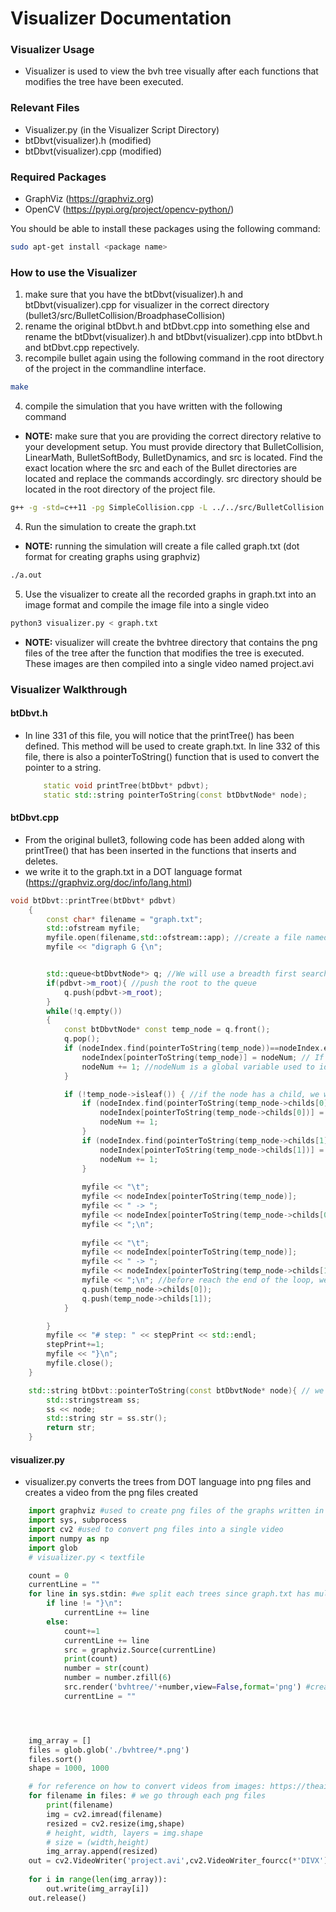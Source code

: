 # Visualizer Documentation

### Visualizer Usage
- Visualizer is used to view the bvh tree visually after each functions that modifies the tree have been executed.

### Relevant Files

- Visualizer.py (in the Visualizer Script Directory)
- btDbvt(visualizer).h (modified)
- btDbvt(visualizer).cpp (modified)

### Required Packages

- GraphViz (https://graphviz.org)
- OpenCV (https://pypi.org/project/opencv-python/)

You should be able to install these packages using the following command:
```bash
sudo apt-get install <package name>
```

### How to use the Visualizer

1. make sure that you have the btDbvt(visualizer).h and btDbvt(visualizer).cpp for visualizer in the correct directory (bullet3/src/BulletCollision/BroadphaseCollision)
2. rename the original btDbvt.h and btDbvt.cpp into something else and rename the btDbvt(visualizer).h and btDbvt(visualizer).cpp into btDbvt.h and btDbvt.cpp repectively.
3. recompile bullet again using the following command in the root directory of the project in the commandline interface.
``` bash
make
```
4. compile the simulation that you have written with the following command


- **NOTE:**
make sure that you are providing the correct directory relative to your development setup. You must provide directory that BulletCollision, LinearMath, BulletSoftBody, BulletDynamics, and src is located. Find the exact location where the src and each of the Bullet directories are located and replace the commands accordingly. src directory should be located in the root directory of the project file.


```bash
g++ -g -std=c++11 -pg SimpleCollision.cpp -L ../../src/BulletCollision -L ../../src/LinearMath -L../../src/BulletSoftBody -L ../../src/BulletDynamics -lBulletDynamics -lBulletSoftBody -lBulletCollision -lLinearMath -I ../../src -o a.out
```
4. Run the simulation to create the graph.txt


- **NOTE:**
running the simulation will create a file called graph.txt (dot format for creating graphs using graphviz)

```bash
./a.out
```

5. Use the visualizer to create all the recorded graphs in graph.txt into an image format and compile the image file into a single video

```bash
python3 visualizer.py < graph.txt
```

- **NOTE:**
visualizer will create the bvhtree directory that contains the png files of the tree after the function that modifies the tree is executed. These images are then compiled into a single video named project.avi




### Visualizer Walkthrough

#### btDbvt.h

- In line 331 of this file, you will notice that the printTree() has been defined. This method will be used to create graph.txt. In line 332 of this file, there is also a pointerToString() function that is used to convert the pointer to a string.
    ``` cpp
        static void printTree(btDbvt* pdbvt);
        static std::string pointerToString(const btDbvtNode* node);
    ```

#### btDbvt.cpp

- From the original bullet3, following code has been added along with printTree() that has been inserted in the functions that inserts and deletes.
- we write it to the graph.txt in a DOT language format (https://graphviz.org/doc/info/lang.html) 

``` cpp
void btDbvt::printTree(btDbvt* pdbvt)
    {
        const char* filename = "graph.txt";
        std::ofstream myfile;
        myfile.open(filename,std::ofstream::app); //create a file named graph.txt and open it.
        myfile << "digraph G {\n";


        std::queue<btDbvtNode*> q; //We will use a breadth first search to iterate through the tree
        if(pdbvt->m_root){ //push the root to the queue
            q.push(pdbvt->m_root);
        }
        while(!q.empty())
        {
            const btDbvtNode* const temp_node = q.front();
            q.pop();
            if (nodeIndex.find(pointerToString(temp_node))==nodeIndex.end()){ //we try to search through the nodeIndex hashmap to see if that node has already been indexed.
                nodeIndex[pointerToString(temp_node)] = nodeNum; // If it does not exist in the nodeIndex, we insert the pointer and it's identifier into the hashmap
                nodeNum += 1; //nodeNum is a global variable used to identify each node.
            }

            if (!temp_node->isleaf()) { //if the node has a child, we will need to add the children to the queue
                if (nodeIndex.find(pointerToString(temp_node->childs[0]))==nodeIndex.end()){
                    nodeIndex[pointerToString(temp_node->childs[0])] = nodeNum;
                    nodeNum += 1;
                }
                if (nodeIndex.find(pointerToString(temp_node->childs[1]))==nodeIndex.end()){
                    nodeIndex[pointerToString(temp_node->childs[1])] = nodeNum;
                    nodeNum += 1;
                }
                
                myfile << "\t";
                myfile << nodeIndex[pointerToString(temp_node)];
                myfile << " -> ";
                myfile << nodeIndex[pointerToString(temp_node->childs[0])];
                myfile << ";\n";
                
                myfile << "\t";
                myfile << nodeIndex[pointerToString(temp_node)];
                myfile << " -> ";
                myfile << nodeIndex[pointerToString(temp_node->childs[1])];
                myfile << ";\n"; //before reach the end of the loop, we want to write these nodes to the graph.txt file and connect them with the parent.
                q.push(temp_node->childs[0]);
                q.push(temp_node->childs[1]);
            }

        }
        myfile << "# step: " << stepPrint << std::endl;
        stepPrint+=1;
        myfile << "}\n";
        myfile.close();
    }

    std::string btDbvt::pointerToString(const btDbvtNode* node){ // we are using the pointer to identify each unique node. This methods converts the pointer to a string.
        std::stringstream ss;
        ss << node;
        std::string str = ss.str();
        return str;
    }
```

####  visualizer.py
- visualizer.py converts the trees from DOT language into png files and creates a video from the png files created
```py
    import graphviz #used to create png files of the graphs written in DOT language
    import sys, subprocess
    import cv2 #used to convert png files into a single video
    import numpy as np
    import glob
    # visualizer.py < textfile

    count = 0
    currentLine = ""
    for line in sys.stdin: #we split each trees since graph.txt has multiple trees that are recorded.
        if line != "}\n":
            currentLine += line
        else:
            count+=1
            currentLine += line
            src = graphviz.Source(currentLine)
            print(count)
            number = str(count)
            number = number.zfill(6)
            src.render('bvhtree/'+number,view=False,format='png') #create trees into png files using graphviz.
            currentLine = ""




    img_array = []
    files = glob.glob('./bvhtree/*.png')
    files.sort()
    shape = 1000, 1000

    # for reference on how to convert videos from images: https://theailearner.com/2018/10/15/creating-video-from-images-using-opencv-python/
    for filename in files: # we go through each png files
        print(filename)
        img = cv2.imread(filename)
        resized = cv2.resize(img,shape)
        # height, width, layers = img.shape
        # size = (width,height)
        img_array.append(resized)
    out = cv2.VideoWriter('project.avi',cv2.VideoWriter_fourcc(*'DIVX'), 0.8, shape) #we compile those images into video using opencv
    
    for i in range(len(img_array)):
        out.write(img_array[i])
    out.release()
```




